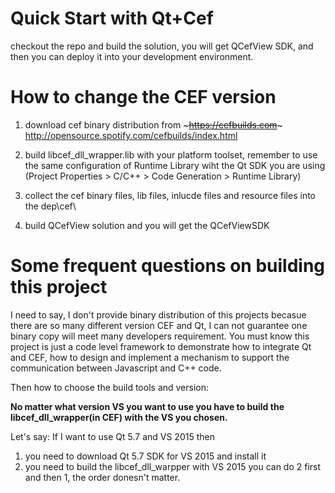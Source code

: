Quick Start with Qt+Cef
======

checkout the repo and build the solution, you will get QCefView SDK, and then you can deploy it into your development environment.


How to change the CEF version
======

1. download cef binary distribution from ~~~https://cefbuilds.com~~~  http://opensource.spotify.com/cefbuilds/index.html

2. build libcef_dll_wrapper.lib with your platform toolset, remember to use the same configuration of Runtime Library wiht the Qt SDK you are using (Project Properties > C/C++ > Code Generation > Runtime Library)

3. collect the cef binary files, lib files, inlucde files and resource files into the dep\cef\

4. build QCefView solution and you will get the QCefViewSDK


Some frequent questions on building this project
======

I need to say, I don't provide binary distribution of this projects becasue there are so many different version CEF and Qt, I can not guarantee one binary copy will meet many developers requirement. You must know this project is just a code level framework to demonstrate how to integrate Qt and CEF, how to design and implement a mechanism to support the communication between Javascript and C++ code. 

Then how to choose the build tools and version:

**No matter what version VS you want to use you have to build the libcef_dll_wrapper(in CEF) with the VS you chosen.**

Let's say:
If 
  I want to use Qt 5.7 and VS 2015
then
  1. you need to download Qt 5.7 SDK for VS 2015 and install it
  2. you need to build the libcef_dll_warpper with VS 2015
  you can do 2 first and then 1, the order donesn't matter.
